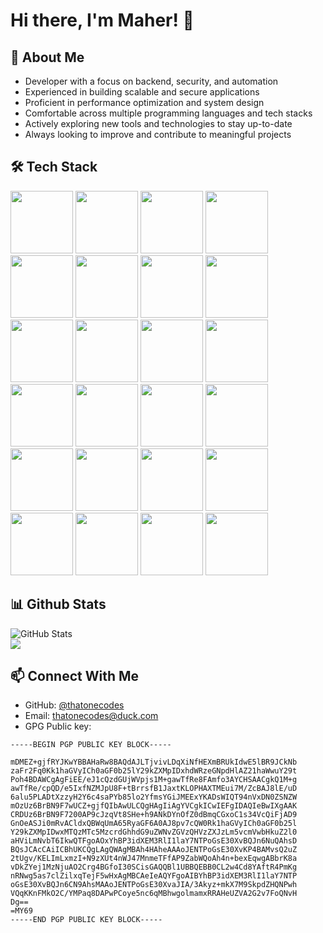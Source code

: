 # Hi there, I'm Maher! 👋

## 🚀 About Me
- Developer with a focus on backend, security, and automation
- Experienced in building scalable and secure applications
- Proficient in performance optimization and system design
- Comfortable across multiple programming languages and tech stacks
- Actively exploring new tools and technologies to stay up-to-date
- Always looking to improve and contribute to meaningful projects

## 🛠 Tech Stack
<img src="https://raw.githubusercontent.com/marwin1991/profile-technology-icons/refs/heads/main/icons/python.png" style="width: 100px;"> <img src="https://raw.githubusercontent.com/marwin1991/profile-technology-icons/refs/heads/main/icons/django.png" style="width: 100px;"> <img src="https://raw.githubusercontent.com/marwin1991/profile-technology-icons/refs/heads/main/icons/numpy.png" style="width: 100px;"> <img src="https://raw.githubusercontent.com/marwin1991/profile-technology-icons/refs/heads/main/icons/selenium.png" style="width: 100px;">
<img src="https://raw.githubusercontent.com/marwin1991/profile-technology-icons/refs/heads/main/icons/java.png" style="width: 100px;">
<img src="https://raw.githubusercontent.com/marwin1991/profile-technology-icons/refs/heads/main/icons/javascript.png" style="width: 100px;">
<img src="https://raw.githubusercontent.com/marwin1991/profile-technology-icons/refs/heads/main/icons/typescript.png" style="width: 100px;">
<img src="https://raw.githubusercontent.com/marwin1991/profile-technology-icons/refs/heads/main/icons/html.png" style="width: 100px;">
<img src="https://raw.githubusercontent.com/marwin1991/profile-technology-icons/refs/heads/main/icons/css.png" style="width: 100px;">
<img src="https://raw.githubusercontent.com/marwin1991/profile-technology-icons/refs/heads/main/icons/vue_js.png" style="width: 100px;">
<img src="https://raw.githubusercontent.com/marwin1991/profile-technology-icons/refs/heads/main/icons/react.png" style="width: 100px;">
<img src="https://raw.githubusercontent.com/marwin1991/profile-technology-icons/refs/heads/main/icons/vite.png" style="width: 100px;">
<img src="https://raw.githubusercontent.com/marwin1991/profile-technology-icons/refs/heads/main/icons/sass.png" style="width: 100px;">
<img src="https://raw.githubusercontent.com/marwin1991/profile-technology-icons/refs/heads/main/icons/express.png" style="width: 100px;">
<img src="https://raw.githubusercontent.com/marwin1991/profile-technology-icons/refs/heads/main/icons/lua.png" style="width: 100px;">
<img src="https://raw.githubusercontent.com/marwin1991/profile-technology-icons/refs/heads/main/icons/go.png" style="width: 100px;">
<img src="https://raw.githubusercontent.com/marwin1991/profile-technology-icons/refs/heads/main/icons/unity.png" style="width: 100px;">
<img src="https://raw.githubusercontent.com/marwin1991/profile-technology-icons/refs/heads/main/icons/bash.png" style="width: 100px;">
<img src="https://raw.githubusercontent.com/marwin1991/profile-technology-icons/refs/heads/main/icons/docker.png" style="width: 100px;">
<img src="https://raw.githubusercontent.com/marwin1991/profile-technology-icons/refs/heads/main/icons/aws.png" style="width: 100px;">
<img src="https://raw.githubusercontent.com/marwin1991/profile-technology-icons/refs/heads/main/icons/postgresql.png" style="width: 100px;">
<img src="https://raw.githubusercontent.com/marwin1991/profile-technology-icons/refs/heads/main/icons/mysql.png" style="width: 100px;">
<img src="https://raw.githubusercontent.com/marwin1991/profile-technology-icons/refs/heads/main/icons/redis.png" style="width: 100px;">
<img src="https://raw.githubusercontent.com/marwin1991/profile-technology-icons/refs/heads/main/icons/neovim.png" style="width: 100px;">

## 📊 Github Stats
![GitHub Stats](https://github-readme-stats.vercel.app/api?username=thatonecodes&show_icons=true&hide_border=true&count_private=true)  
<a> <img src="https://komarev.com/ghpvc/?username=thatonecodes"/> </a>  

## 📫 Connect With Me
- GitHub: [@thatonecodes](https://github.com/thatonecodes)
- Email: thatonecodes@duck.com
- GPG Public key:
```
-----BEGIN PGP PUBLIC KEY BLOCK-----

mDMEZ+gjfRYJKwYBBAHaRw8BAQdAJLTjvivLDqXiNfHEXmBRUkIdwE5lBR9JCkNb
zaFr2Fq0Kk1haGVyICh0aGF0b25lY29kZXMpIDxhdWRzeGNpdHlAZ21haWwuY29t
Poh4BDAWCgAgFiEE/eJ1cQzdGUjWVpjs1M+gawTfRe8FAmfo3AYCHSAACgkQ1M+g
awTfRe/cpQD/e5IxfNZMJpU8F+tBrrsfB1JaxtKLOPHAXTMEui7M/ZcBAJ8lE/uD
6alu5PLADtXzzyH2Y6c4saPYb85lo2YfmsYGiJMEExYKADsWIQT94nVxDN0ZSNZW
mOzUz6BrBN9F7wUCZ+gjfQIbAwULCQgHAgIiAgYVCgkICwIEFgIDAQIeBwIXgAAK
CRDUz6BrBN9F7200AP9cJzqVt8SHe+h9ANkDYnOfZ0dBmqCGxoC1s34VcQiFjAD9
GnOeASJi0mRvACldxQBWqUmA65RyaGF6A0AJ8pv7cQW0Rk1haGVyICh0aGF0b25l
Y29kZXMpIDwxMTQzMTc5MzcrdGhhdG9uZWNvZGVzQHVzZXJzLm5vcmVwbHkuZ2l0
aHViLmNvbT6IkwQTFgoAOxYhBP3idXEM3RlI1laY7NTPoGsE30XvBQJn6NuQAhsD
BQsJCAcCAiICBhUKCQgLAgQWAgMBAh4HAheAAAoJENTPoGsE30XvKP4BAMvsQ2uZ
2tUgv/KELImLxmzI+N9zXUt4nWJ47MnmeTFfAP9ZabWQoAh4n+bexEqwgABbrK8a
vDkZYej1MzNjuAO2Crg4BGfoI30SCisGAQQBl1UBBQEBB0CL2w4Cd8YAftR4PmKg
nRNwg5as7clZilxqTejF5wHxAgMBCAeIeAQYFgoAIBYhBP3idXEM3RlI1laY7NTP
oGsE30XvBQJn6CN9AhsMAAoJENTPoGsE30XvaJIA/3Akyz+mkX7M9SkpdZHQNPwh
VQqKKnFMkO2C/YMPaq8DAPwPCoye5nc6qMBhwgolmamxRRAHeUZVA2G2v7FoQNvH
Dg==
=MY69
-----END PGP PUBLIC KEY BLOCK-----
```

<!--
**thatonecodes/thatonecodes** is a ✨ _special_ ✨ repository because its `README.md` (this file) appears on your GitHub profile.

Here are some ideas to get you started:

- 🔭 I’m currently working on ...
- 🌱 I’m currently learning ...
- 👯 I’m looking to collaborate on ...
- 🤔 I’m looking for help with ...
- 💬 Ask me about ...
- 📫 How to reach me: ...
- 😄 Pronouns: ...
- ⚡ Fun fact: ...
-->
